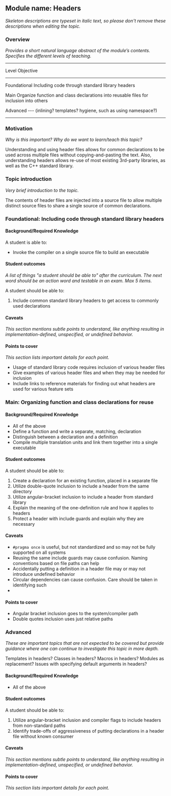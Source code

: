 ## Module name: Headers

_Skeleton descriptions are typeset in italic text,_
_so please don't remove these descriptions when editing the topic._

### Overview

_Provides a short natural language abstract of the module’s contents._
_Specifies the different levels of teaching._

------------------------------------------------------------------------
Level             Objective
----------------- ------------------------------------------------------
Foundational      Including code through standard library headers

Main              Organize function and class declarations into reusable
                  files for inclusion into others

Advanced          --- (inlining? templates? hygiene, such as using namespace?)

------------------------------------------------------------------------

### Motivation

_Why is this important?_
_Why do we want to learn/teach this topic?_

Understanding and using header files allows for common declarations to 
be used across multiple files without copying-and-pasting the text. Also,
understanding headers allows re-use of most existing 3rd-party libraries,
as well as the C++ standard library.

### Topic introduction

_Very brief introduction to the topic._

The contents of header files are injected into a source file to allow 
multiple distinct source files to share a single source of common 
declarations. 

### Foundational: Including code through standard library headers

#### Background/Required Knowledge

A student is able to:

* Invoke the compiler on a single source file to build an executable


#### Student outcomes

_A list of things "a student should be able to" after the curriculum._
_The next word should be an action word and testable in an exam._
_Max 5 items._

A student should be able to:

1. Include common standard library headers to get access to commonly used declarations

#### Caveats

_This section mentions subtle points to understand, like anything resulting in
implementation-defined, unspecified, or undefined behavior._

#### Points to cover

_This section lists important details for each point._

* Usage of standard library code requires inclusion of various header files
* Give examples of various header files and when they may be needed for inclusion
* Include links to reference materials for finding out what headers are used for various feature sets

### Main: Organizing function and class declarations for reuse

#### Background/Required Knowledge

* All of the above
* Define a function and write a separate, matching, declaration
* Distinguish between a declaration and a definition
* Compile multiple translation units and link them together into a single executable

#### Student outcomes

A student should be able to:

1. Create a declaration for an existing function, placed in a separate file
2. Utilize double-quote inclusion to include a header from the same directory
3. Utilize angular-bracket inclusion to include a header from standard library
4. Explain the meaning of the one-definition rule and how it applies to headers
5. Protect a header with include guards and explain why they are necessary

#### Caveats

* `#pragma once` is useful, but not standardized and so may not be fully supported on all systems
* Reusing the same include guards may cause confusion. Naming conventions based on file paths can help
* Accidentally putting a definition in a header file may or may not introduce undefined behavior
* Circular dependencies can cause confusion. Care should be taken in identifying such
* 

#### Points to cover

* Angular bracket inclusion goes to the system/compiler path
* Double quotes inclusion uses just relative paths

### Advanced

_These are important topics that are not expected to be covered but provide
guidance where one can continue to investigate this topic in more depth._

Templates in headers?
Classes in headers?
Macros in headers?
Modules as replacement?
Issues with specifying default arguments in headers?


#### Background/Required Knowledge

* All of the above

#### Student outcomes

A student should be able to:

1. Utilize angular-bracket inclusion and compiler flags to include headers from non-standard paths
2. Identify trade-offs of aggressiveness of putting declarations in a header file without known consumer

#### Caveats

_This section mentions subtle points to understand, like anything resulting in
implementation-defined, unspecified, or undefined behavior._

#### Points to cover

_This section lists important details for each point._

